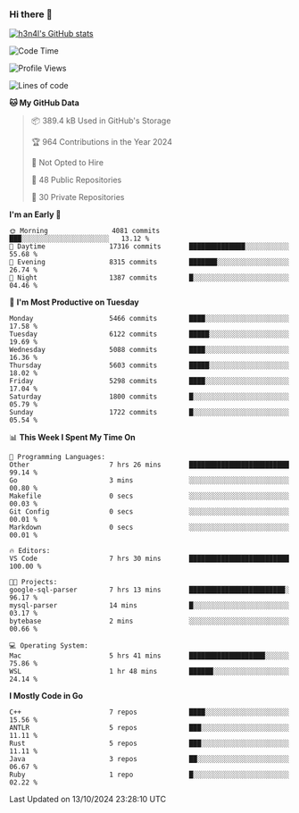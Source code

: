 ### Hi there 👋

[![h3n4l's GitHub stats](https://github-readme-stats.vercel.app/api?username=h3n4l&count_private=true&show_icons=true&theme=radical)](https://github.com/h3n4l/github-readme-stats)

<!--START_SECTION:waka-->
![Code Time](http://img.shields.io/badge/Code%20Time-1%2C960%20hrs%2053%20mins-blue)

![Profile Views](http://img.shields.io/badge/Profile%20Views-0-blue)

![Lines of code](https://img.shields.io/badge/From%20Hello%20World%20I%27ve%20Written-12.0%20million%20lines%20of%20code-blue)

**🐱 My GitHub Data** 

> 📦 389.4 kB Used in GitHub's Storage 
 > 
> 🏆 964 Contributions in the Year 2024
 > 
> 🚫 Not Opted to Hire
 > 
> 📜 48 Public Repositories 
 > 
> 🔑 30 Private Repositories 
 > 
**I'm an Early 🐤** 

```text
🌞 Morning                4081 commits        ███░░░░░░░░░░░░░░░░░░░░░░   13.12 % 
🌆 Daytime                17316 commits       ██████████████░░░░░░░░░░░   55.68 % 
🌃 Evening                8315 commits        ███████░░░░░░░░░░░░░░░░░░   26.74 % 
🌙 Night                  1387 commits        █░░░░░░░░░░░░░░░░░░░░░░░░   04.46 % 
```
📅 **I'm Most Productive on Tuesday** 

```text
Monday                   5466 commits        ████░░░░░░░░░░░░░░░░░░░░░   17.58 % 
Tuesday                  6122 commits        █████░░░░░░░░░░░░░░░░░░░░   19.69 % 
Wednesday                5088 commits        ████░░░░░░░░░░░░░░░░░░░░░   16.36 % 
Thursday                 5603 commits        █████░░░░░░░░░░░░░░░░░░░░   18.02 % 
Friday                   5298 commits        ████░░░░░░░░░░░░░░░░░░░░░   17.04 % 
Saturday                 1800 commits        █░░░░░░░░░░░░░░░░░░░░░░░░   05.79 % 
Sunday                   1722 commits        █░░░░░░░░░░░░░░░░░░░░░░░░   05.54 % 
```


📊 **This Week I Spent My Time On** 

```text
💬 Programming Languages: 
Other                    7 hrs 26 mins       █████████████████████████   99.14 % 
Go                       3 mins              ░░░░░░░░░░░░░░░░░░░░░░░░░   00.80 % 
Makefile                 0 secs              ░░░░░░░░░░░░░░░░░░░░░░░░░   00.03 % 
Git Config               0 secs              ░░░░░░░░░░░░░░░░░░░░░░░░░   00.01 % 
Markdown                 0 secs              ░░░░░░░░░░░░░░░░░░░░░░░░░   00.01 % 

🔥 Editors: 
VS Code                  7 hrs 30 mins       █████████████████████████   100.00 % 

🐱‍💻 Projects: 
google-sql-parser        7 hrs 13 mins       ████████████████████████░   96.17 % 
mysql-parser             14 mins             █░░░░░░░░░░░░░░░░░░░░░░░░   03.17 % 
bytebase                 2 mins              ░░░░░░░░░░░░░░░░░░░░░░░░░   00.66 % 

💻 Operating System: 
Mac                      5 hrs 41 mins       ███████████████████░░░░░░   75.86 % 
WSL                      1 hr 48 mins        ██████░░░░░░░░░░░░░░░░░░░   24.14 % 
```

**I Mostly Code in Go** 

```text
C++                      7 repos             ████░░░░░░░░░░░░░░░░░░░░░   15.56 % 
ANTLR                    5 repos             ███░░░░░░░░░░░░░░░░░░░░░░   11.11 % 
Rust                     5 repos             ███░░░░░░░░░░░░░░░░░░░░░░   11.11 % 
Java                     3 repos             ██░░░░░░░░░░░░░░░░░░░░░░░   06.67 % 
Ruby                     1 repo              █░░░░░░░░░░░░░░░░░░░░░░░░   02.22 % 
```




 Last Updated on 13/10/2024 23:28:10 UTC
<!--END_SECTION:waka-->

